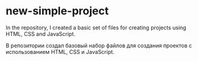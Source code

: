 # new-simple-project

In the repository, I created a basic set of files for creating projects using HTML, CSS and JavaScript.

В репозитории создал базовый набор файлов для создания проектов с использованием HTML, CSS и JavaScript.